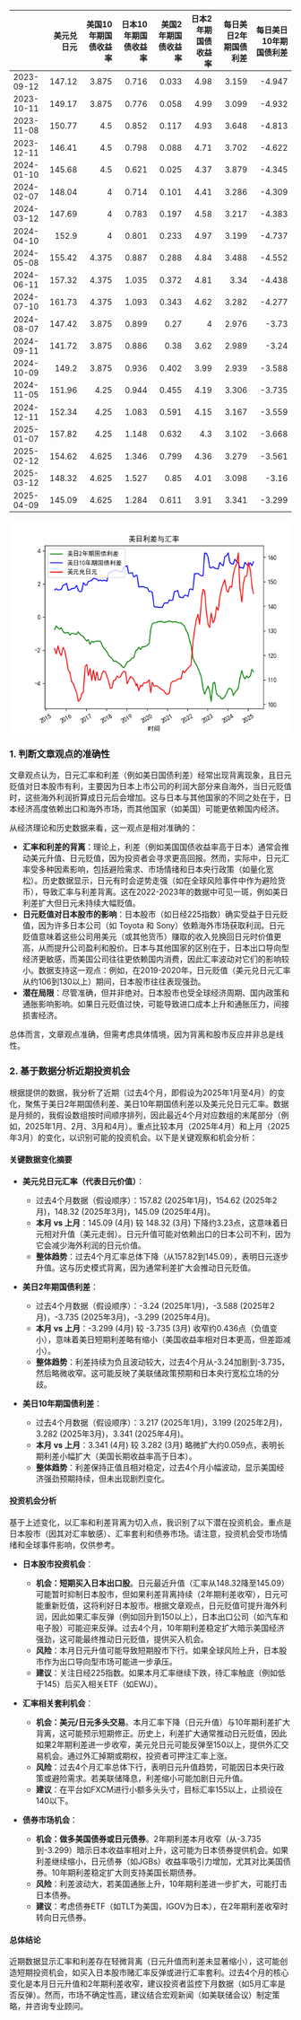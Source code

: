 |            |   美元兑日元 |   美国10年期国债收益率 |   日本10年期国债收益率 |   美国2年期国债收益率 |   日本2年期国债收益率 |   每日美日2年期国债利差 |   每日美日10年期国债利差 |
|:-----------|-------------:|-----------------------:|-----------------------:|----------------------:|----------------------:|------------------------:|-------------------------:|
| 2023-09-12 |       147.12 |                  3.875 |                  0.716 |                 0.033 |                  4.98 |                   3.159 |                   -4.947 |
| 2023-10-11 |       149.17 |                  3.875 |                  0.776 |                 0.058 |                  4.99 |                   3.099 |                   -4.932 |
| 2023-11-08 |       150.77 |                  4.5   |                  0.852 |                 0.117 |                  4.93 |                   3.648 |                   -4.813 |
| 2023-12-11 |       146.41 |                  4.5   |                  0.798 |                 0.088 |                  4.71 |                   3.702 |                   -4.622 |
| 2024-01-10 |       145.68 |                  4.5   |                  0.621 |                 0.025 |                  4.37 |                   3.879 |                   -4.345 |
| 2024-02-07 |       148.04 |                  4     |                  0.714 |                 0.101 |                  4.41 |                   3.286 |                   -4.309 |
| 2024-03-12 |       147.69 |                  4     |                  0.783 |                 0.197 |                  4.58 |                   3.217 |                   -4.383 |
| 2024-04-10 |       152.9  |                  4     |                  0.801 |                 0.233 |                  4.97 |                   3.199 |                   -4.737 |
| 2024-05-08 |       155.42 |                  4.375 |                  0.887 |                 0.288 |                  4.84 |                   3.488 |                   -4.552 |
| 2024-06-11 |       157.32 |                  4.375 |                  1.035 |                 0.372 |                  4.81 |                   3.34  |                   -4.438 |
| 2024-07-10 |       161.73 |                  4.375 |                  1.093 |                 0.343 |                  4.62 |                   3.282 |                   -4.277 |
| 2024-08-07 |       147.42 |                  3.875 |                  0.899 |                 0.27  |                  4    |                   2.976 |                   -3.73  |
| 2024-09-11 |       141.72 |                  3.875 |                  0.886 |                 0.38  |                  3.62 |                   2.989 |                   -3.24  |
| 2024-10-09 |       149.2  |                  3.875 |                  0.936 |                 0.402 |                  3.99 |                   2.939 |                   -3.588 |
| 2024-11-05 |       151.96 |                  4.25  |                  0.944 |                 0.455 |                  4.19 |                   3.306 |                   -3.735 |
| 2024-12-11 |       152.34 |                  4.25  |                  1.083 |                 0.591 |                  4.15 |                   3.167 |                   -3.559 |
| 2025-01-07 |       157.82 |                  4.25  |                  1.148 |                 0.632 |                  4.3  |                   3.102 |                   -3.668 |
| 2025-02-12 |       154.62 |                  4.625 |                  1.346 |                 0.799 |                  4.36 |                   3.279 |                   -3.561 |
| 2025-03-12 |       148.32 |                  4.625 |                  1.527 |                 0.85  |                  4.01 |                   3.098 |                   -3.16  |
| 2025-04-09 |       145.09 |                  4.625 |                  1.284 |                 0.611 |                  3.91 |                   3.341 |                   -3.299 |

![图](us_japan_interest.png)

### 1. 判断文章观点的准确性

文章观点认为，日元汇率和利差（例如美日国债利差）经常出现背离现象，且日元贬值对日本股市有利，主要因为日本上市公司的利润大部分来自海外，当日元贬值时，这些海外利润折算成日元后会增加。这与日本与其他国家的不同之处在于，日本经济高度依赖出口和海外市场，而其他国家（如美国）可能更依赖国内经济。

从经济理论和历史数据来看，这一观点是相对准确的：
- **汇率和利差的背离**：理论上，利差（例如美国国债收益率高于日本）通常会推动美元升值、日元贬值，因为投资者会寻求更高回报。然而，实际中，日元汇率受多种因素影响，包括避险需求、市场情绪和日本央行政策（如量化宽松）。历史数据显示，日元有时会逆势走强（如在全球风险事件中作为避险货币），导致汇率与利差背离。这在2022-2023年的数据中可见一斑，例如美日利差扩大但日元未持续大幅贬值。
- **日元贬值对日本股市的影响**：日本股市（如日经225指数）确实受益于日元贬值，因为许多日本公司（如 Toyota 和 Sony）依赖海外市场获取利润。日元贬值意味着这些公司用美元（或其他货币）赚取的收入兑换回日元时价值更高，从而提升公司盈利和股价。日本与其他国家的区别在于，日本出口导向型经济更敏感，而美国公司往往更依赖国内消费，因此汇率波动对它们的影响较小。数据支持这一观点：例如，在2019-2020年，日元贬值（美元兑日元汇率从约106到130以上）期间，日本股市往往表现强劲。
- **潜在局限**：尽管准确，但并非绝对。日本股市也受全球经济周期、国内政策和通胀影响影响。如果日元贬值过快，可能导致进口成本上升和通胀压力，间接损害经济。

总体而言，文章观点准确，但需考虑具体情境，因为背离和股市反应并非总是线性。

### 2. 基于数据分析近期投资机会

根据提供的数据，我分析了近期（过去4个月，即假设为2025年1月至4月）的变化，聚焦于美日2年期国债利差、美日10年期国债利差以及美元兑日元汇率。数据是月频的，我假设数组按时间顺序排列，因此最近4个月对应数组的末尾部分（例如，2025年1月、2月、3月和4月）。重点比较本月（2025年4月）和上月（2025年3月）的变化，以识别可能的投资机会。以下是关键观察和机会分析：

#### 关键数据变化摘要
- **美元兑日元汇率（代表日元价值）**：
  - 过去4个月数据（假设顺序）：157.82 (2025年1月)，154.62 (2025年2月)，148.32 (2025年3月)，145.09 (2025年4月)。
  - **本月 vs 上月**：145.09 (4月) 较 148.32 (3月) 下降约3.23点，这意味着日元相对升值（美元走弱）。日元升值可能对依赖出口的日本公司不利，因为它会减少海外利润的日元价值。
  - **整体趋势**：过去4个月汇率总体下降（从157.82到145.09），表明日元逐步升值。这与历史模式背离，因为通常利差扩大会推动日元贬值。

- **美日2年期国债利差**：
  - 过去4个月数据（假设顺序）：-3.24 (2025年1月)，-3.588 (2025年2月)，-3.735 (2025年3月)，-3.299 (2025年4月)。
  - **本月 vs 上月**：-3.299 (4月) 较 -3.735 (3月) 收窄约0.436点（负值变小），意味着美日短期利差略有缩小（美国收益率相对日本更高，但差距减小）。
  - **整体趋势**：利差持续为负且波动较大，过去4个月从-3.24加剧到-3.735，然后略微收窄。这可能反映了美联储政策预期和日本央行宽松立场的分歧。

- **美日10年期国债利差**：
  - 过去4个月数据（假设顺序）：3.217 (2025年1月)，3.199 (2025年2月)，3.282 (2025年3月)，3.341 (2025年4月)。
  - **本月 vs 上月**：3.341 (4月) 较 3.282 (3月) 略微扩大约0.059点，表明长期利差小幅扩大（美国长期收益率高于日本）。
  - **整体趋势**：利差保持正值且相对稳定，过去4个月小幅波动，显示美国经济强劲预期持续，但未出现剧烈变化。

#### 投资机会分析
基于上述变化，以汇率和利差背离为切入点，我识别了以下潜在投资机会。重点是日本股市（因其对汇率敏感）、汇率套利和债券市场。请注意，投资机会受市场情绪和全球事件影响，仅供参考。

- **日本股市投资机会**：
  - **机会：短期买入日本出口股**。日元最近升值（汇率从148.32降至145.09）可能暂时抑制日本股市，但如果利差背离持续（2年期利差收窄），日元可能重新贬值，这将利好日本股市。根据文章观点，日元贬值可提升海外利润，因此如果汇率反弹（例如回升到150以上），日本出口公司（如汽车和电子股）可能迎来反弹。过去4个月，10年期利差稳定扩大暗示美国经济强劲，这可能最终推动日元贬值，提供买入机会。
  - **风险**：本月日元升值可能导致短期股市下行。如果全球风险上升，日本股市作为出口导向型市场可能进一步承压。
  - **建议**：关注日经225指数。如果本月汇率继续下跌，待汇率触底（例如低于145）后买入相关ETF（如EWJ）。

- **汇率相关套利机会**：
  - **机会：美元/日元多头交易**。本月汇率下降（日元升值）与10年期利差扩大背离，这可能预示短期修正。历史上，利差扩大通常推动日元贬值，因此如果2年期利差进一步收窄，美元兑日元可能反弹至150以上，提供外汇交易机会。通过外汇掉期或期权，投资者可押注汇率上涨。
  - **风险**：过去4个月汇率总体下行，表明日元升值趋势，可能因日本央行政策或避险需求。若美联储降息，利差缩小可能加剧日元升值。
  - **建议**：在平台如FXCM进行小额多头头寸，目标汇率155以上，止损设在140以下。

- **债券市场机会**：
  - **机会：做多美国债券或日元债券**。2年期利差本月收窄（从-3.735到-3.299）暗示日本收益率相对上升，这可能为日本债券提供机会。如果利差继续缩小，日元债券（如JGBs）收益率吸引力增加，尤其对比美国债券。10年期利差稳定扩大则支持美国长期债券。
  - **风险**：利差波动大，若美国通胀上升，10年期利差进一步扩大，可能打击日本债券。
  - **建议**：考虑债券ETF（如TLT为美国，IGOV为日本），在2年期利差收窄时转向日元债券。

#### 总体结论
近期数据显示汇率和利差存在轻微背离（日元升值而利差未显著缩小），这可能创造短期投资机会，如买入日本股市赌汇率反弹或进行汇率套利。过去4个月的核心变化是本月日元升值和2年期利差收窄，建议投资者监控下月数据（如5月汇率是否反弹）。然而，市场不确定性高，建议结合宏观新闻（如美联储会议）制定策略，并咨询专业顾问。